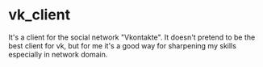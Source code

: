 # vk_client
It's a client for the social network "Vkontakte". It doesn't pretend to be the best client for vk, but for me it's a good way for sharpening my skills especially in network domain. 
